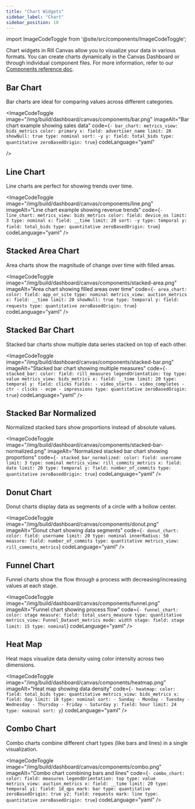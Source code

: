 ```yaml
---
title: "Chart Widgets"
sidebar_label: "Chart"
sidebar_position: 10
---
```


import ImageCodeToggle from '@site/src/components/ImageCodeToggle';

Chart widgets in Rill Canvas allow you to visualize your data in various formats. You can create charts dynamically in the Canvas Dashboard or through individual component files. For more information, refer to our [Components reference doc](/reference/project-files/component).

## Bar Chart

Bar charts are ideal for comparing values across different categories.

<ImageCodeToggle
  image="/img/build/dashboard/canvas/components/bar.png"
  imageAlt="Bar chart example showing sales data"
  code={`- bar_chart:
      metrics_view: bids_metrics
      color: primary
      x:
        field: advertiser_name
        limit: 20
        showNull: true
        type: nominal
        sort: -y
      y:
        field: total_bids
        type: quantitative
        zeroBasedOrigin: true`}
  codeLanguage="yaml"
         
/>

## Line Chart

Line charts are perfect for showing trends over time.

<ImageCodeToggle
  image="/img/build/dashboard/canvas/components/line.png"
  imageAlt="Line chart example showing revenue trends"
  code={`- line_chart:
      metrics_view: bids_metrics
      color:
        field: device_os
        limit: 3
        type: nominal
      x:
        field: __time
        limit: 20
        sort: -y
        type: temporal
      y:
        field: total_bids
        type: quantitative
        zeroBasedOrigin: true`}
  codeLanguage="yaml"
/>

## Stacked Area Chart

Area charts show the magnitude of change over time with filled areas.

<ImageCodeToggle
  image="/img/build/dashboard/canvas/components/stacked-area.png"
  imageAlt="Area chart showing filled areas over time"
  code={`- area_chart:
      color:
        field: app_or_site
        type: nominal
      metrics_view: auction_metrics
      x:
        field: __time
        limit: 20
        showNull: true
        type: temporal
      y:
        field: requests
        type: quantitative
        zeroBasedOrigin: true`}
  codeLanguage="yaml"
/>

## Stacked Bar Chart

Stacked bar charts show multiple data series stacked on top of each other.

<ImageCodeToggle
  image="/img/build/dashboard/canvas/components/stacked-bar.png"
  imageAlt="Stacked bar chart showing multiple measures"
  code={`- stacked_bar:
      color:
        field: rill_measures
        legendOrientation: top
        type: value
      metrics_view: bids_metrics
      x:
        field: __time
        limit: 20
        type: temporal
      y:
        field: clicks
        fields:
          - video_starts
          - video_completes
          - ctr
          - clicks
          - ecpm
          - impressions
        type: quantitative
        zeroBasedOrigin: true`}
  codeLanguage="yaml"
/>

## Stacked Bar Normalized

Normalized stacked bars show proportions instead of absolute values.

<ImageCodeToggle
  image="/img/build/dashboard/canvas/components/stacked-bar-normalized.png"
  imageAlt="Normalized stacked bar chart showing proportions"
  code={`- stacked_bar_normalized:
      color:
        field: username
        limit: 3
        type: nominal
      metrics_view: rill_commits_metrics
      x:
        field: date
        limit: 20
        type: temporal
      y:
        field: number_of_commits
        type: quantitative
        zeroBasedOrigin: true`}
  codeLanguage="yaml"
/>

## Donut Chart

Donut charts display data as segments of a circle with a hollow center.

<ImageCodeToggle
  image="/img/build/dashboard/canvas/components/donut.png"
  imageAlt="Donut chart showing data segments"
  code={`- donut_chart:
      color:
        field: username
        limit: 20
        type: nominal
      innerRadius: 50
      measure:
        field: number_of_commits
        type: quantitative
      metrics_view: rill_commits_metrics`}
  codeLanguage="yaml"
/>

## Funnel Chart

Funnel charts show the flow through a process with decreasing/increasing values at each stage. 

<ImageCodeToggle
  image="/img/build/dashboard/canvas/components/funnel.png"
  imageAlt="Funnel chart showing process flow"
  code={`- funnel_chart:
      color: stage
      measure:
        field: total_users_measure
        type: quantitative
      metrics_view: Funnel_Dataset_metrics
      mode: width
      stage:
        field: stage
        limit: 15
        type: nominal`}
  codeLanguage="yaml"
/>

## Heat Map

Heat maps visualize data density using color intensity across two dimensions.

<ImageCodeToggle
  image="/img/build/dashboard/canvas/components/heatmap.png"
  imageAlt="Heat map showing data density"
  code={`- heatmap:
      color:
        field: total_bids
        type: quantitative
      metrics_view: bids_metrics
      x:
        field: day
        limit: 10
        type: nominal
        sort:
          - Sunday
          - Monday
          - Tuesday
          - Wednesday
          - Thursday
          - Friday
          - Saturday
      y:
        field: hour
        limit: 24
        type: nominal
        sort: y`}
  codeLanguage="yaml"
/>

## Combo Chart

Combo charts combine different chart types (like bars and lines) in a single visualization.

<ImageCodeToggle
  image="/img/build/dashboard/canvas/components/combo.png"
  imageAlt="Combo chart combining bars and lines"
  code={`- combo_chart:
      color:
        field: measures
        legendOrientation: top
        type: value
      metrics_view: auction_metrics
      x:
        field: __time
        limit: 20
        type: temporal
      y1:
        field: 1d_qps
        mark: bar
        type: quantitative
        zeroBasedOrigin: true
      y2:
        field: requests
        mark: line
        type: quantitative
        zeroBasedOrigin: true`}
  codeLanguage="yaml"
/>

